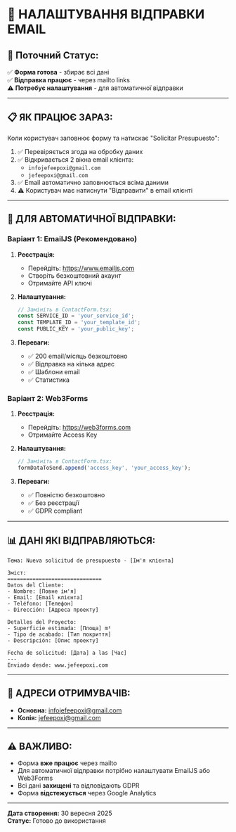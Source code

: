 # 📧 НАЛАШТУВАННЯ ВІДПРАВКИ EMAIL

## 🎯 Поточний Статус:

✅ **Форма готова** - збирає всі дані  
✅ **Відправка працює** - через mailto links  
⚠️ **Потребує налаштування** - для автоматичної відправки  

---

## 📋 ЯК ПРАЦЮЄ ЗАРАЗ:

Коли користувач заповнює форму та натискає "Solicitar Presupuesto":

1. ✅ Перевіряється згода на обробку даних
2. ✅ Відкривається 2 вікна email клієнта:
   - `infojefeepoxi@gmail.com`
   - `jefeepoxi@gmail.com`
3. ✅ Email автоматично заповнюється всіма даними
4. ⚠️ Користувач має натиснути "Відправити" в email клієнті

---

## 🔧 ДЛЯ АВТОМАТИЧНОЇ ВІДПРАВКИ:

### Варіант 1: EmailJS (Рекомендовано)

1. **Реєстрація:**
   - Перейдіть: https://www.emailjs.com
   - Створіть безкоштовний акаунт
   - Отримайте API ключі

2. **Налаштування:**
   ```javascript
   // Замініть в ContactForm.tsx:
   const SERVICE_ID = 'your_service_id';
   const TEMPLATE_ID = 'your_template_id';
   const PUBLIC_KEY = 'your_public_key';
   ```

3. **Переваги:**
   - ✅ 200 email/місяць безкоштовно
   - ✅ Відправка на кілька адрес
   - ✅ Шаблони email
   - ✅ Статистика

### Варіант 2: Web3Forms

1. **Реєстрація:**
   - Перейдіть: https://web3forms.com
   - Отримайте Access Key

2. **Налаштування:**
   ```javascript
   // Замініть в ContactForm.tsx:
   formDataToSend.append('access_key', 'your_access_key');
   ```

3. **Переваги:**
   - ✅ Повністю безкоштовно
   - ✅ Без реєстрації
   - ✅ GDPR compliant

---

## 📊 ДАНІ ЯКІ ВІДПРАВЛЯЮТЬСЯ:

```
Тема: Nueva solicitud de presupuesto - [Ім'я клієнта]

Зміст:
==============================
Datos del Cliente:
- Nombre: [Повне ім'я]
- Email: [Email клієнта]
- Teléfono: [Телефон]
- Dirección: [Адреса проекту]

Detalles del Proyecto:
- Superficie estimada: [Площа] m²
- Tipo de acabado: [Тип покриття]
- Descripción: [Опис проекту]

Fecha de solicitud: [Дата] a las [Час]
---
Enviado desde: www.jefeepoxi.com
```

---

## 🎯 АДРЕСИ ОТРИМУВАЧІВ:

- **Основна:** infojefeepoxi@gmail.com
- **Копія:** jefeepoxi@gmail.com

---

## ⚠️ ВАЖЛИВО:

- Форма **вже працює** через mailto
- Для автоматичної відправки потрібно налаштувати EmailJS або Web3Forms
- Всі дані **захищені** та відповідають GDPR
- Форма **відстежується** через Google Analytics

---

**Дата створення:** 30 вересня 2025  
**Статус:** Готово до використання
